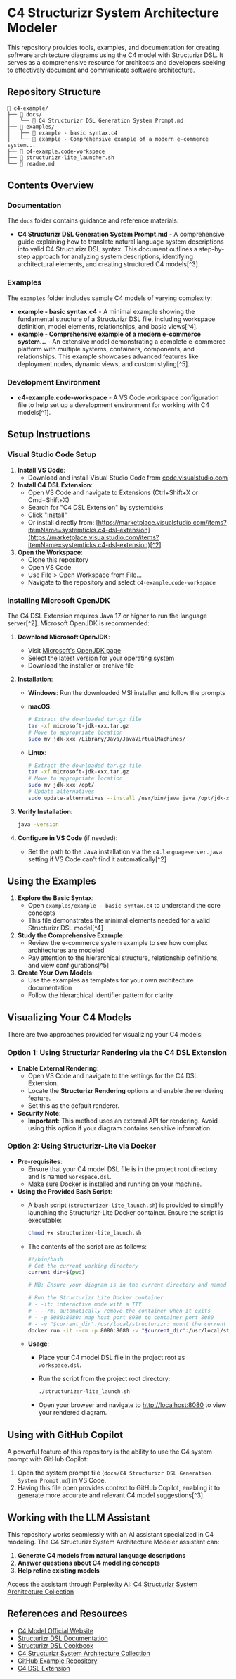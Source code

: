 # C4 Structurizr System Architecture Modeler

This repository provides tools, examples, and documentation for creating software architecture diagrams using the C4 model with Structurizr DSL. It serves as a comprehensive resource for architects and developers seeking to effectively document and communicate software architecture.

## Repository Structure

```
📁 c4-example/
├── 📁 docs/
│   └── 📄 C4 Structurizr DSL Generation System Prompt.md
├── 📁 examples/
│   ├── 📄 example - basic syntax.c4
│   └── 📄 example - Comprehensive example of a modern e-commerce system...
├── 📄 c4-example.code-workspace
├── 📄 structurizr-lite_launcher.sh
└── 📄 readme.md
```

## Contents Overview

### Documentation

The `docs` folder contains guidance and reference materials:

- **C4 Structurizr DSL Generation System Prompt.md** - A comprehensive guide explaining how to translate natural language system descriptions into valid C4 Structurizr DSL syntax. This document outlines a step-by-step approach for analyzing system descriptions, identifying architectural elements, and creating structured C4 models[^3].

### Examples

The `examples` folder includes sample C4 models of varying complexity:

- **example - basic syntax.c4** - A minimal example showing the fundamental structure of a Structurizr DSL file, including workspace definition, model elements, relationships, and basic views[^4].
- **example - Comprehensive example of a modern e-commerce system...** - An extensive model demonstrating a complete e-commerce platform with multiple systems, containers, components, and relationships. This example showcases advanced features like deployment nodes, dynamic views, and custom styling[^5].

### Development Environment

- **c4-example.code-workspace** - A VS Code workspace configuration file to help set up a development environment for working with C4 models[^1].

## Setup Instructions

### Visual Studio Code Setup

1. **Install VS Code**:
    - Download and install Visual Studio Code from [code.visualstudio.com](https://code.visualstudio.com/)
2. **Install C4 DSL Extension**:
    - Open VS Code and navigate to Extensions (Ctrl+Shift+X or Cmd+Shift+X)
    - Search for "C4 DSL Extension" by systemticks
    - Click "Install"
    - Or install directly from: [https://marketplace.visualstudio.com/items?itemName=systemticks.c4-dsl-extension](https://marketplace.visualstudio.com/items?itemName=systemticks.c4-dsl-extension)[^2]
3. **Open the Workspace**:
    - Clone this repository
    - Open VS Code
    - Use File > Open Workspace from File...
    - Navigate to the repository and select `c4-example.code-workspace`

### Installing Microsoft OpenJDK

The C4 DSL Extension requires Java 17 or higher to run the language server[^2]. Microsoft OpenJDK is recommended:

1. **Download Microsoft OpenJDK**:
    - Visit [Microsoft's OpenJDK page](https://www.microsoft.com/openjdk)
    - Select the latest version for your operating system
    - Download the installer or archive file
2. **Installation**:
    - **Windows**: Run the downloaded MSI installer and follow the prompts
    - **macOS**:

      ```bash
      # Extract the downloaded tar.gz file
      tar -xf microsoft-jdk-xxx.tar.gz
      # Move to appropriate location
      sudo mv jdk-xxx /Library/Java/JavaVirtualMachines/
      ```

    - **Linux**:

      ```bash
      # Extract the downloaded tar.gz file
      tar -xf microsoft-jdk-xxx.tar.gz
      # Move to appropriate location
      sudo mv jdk-xxx /opt/
      # Update alternatives
      sudo update-alternatives --install /usr/bin/java java /opt/jdk-xxx/bin/java 1
      ```

3. **Verify Installation**:

    ```bash
    java -version
    ```

4. **Configure in VS Code** (if needed):
    - Set the path to the Java installation via the `c4.languageserver.java` setting if VS Code can't find it automatically[^2]

## Using the Examples

1. **Explore the Basic Syntax**:
    - Open `examples/example - basic syntax.c4` to understand the core concepts
    - This file demonstrates the minimal elements needed for a valid Structurizr DSL model[^4]
2. **Study the Comprehensive Example**:
    - Review the e-commerce system example to see how complex architectures are modeled
    - Pay attention to the hierarchical structure, relationship definitions, and view configurations[^5]
3. **Create Your Own Models**:
    - Use the examples as templates for your own architecture documentation
    - Follow the hierarchical identifier pattern for clarity

## Visualizing Your C4 Models

There are two approaches provided for visualizing your C4 models:

### Option 1: Using Structurizr Rendering via the C4 DSL Extension

- **Enable External Rendering**:
  - Open VS Code and navigate to the settings for the C4 DSL Extension.
  - Locate the **Structurizr Rendering** options and enable the rendering feature.
  - Set this as the default renderer.
- **Security Note**:
  - **Important**: This method uses an external API for rendering. Avoid using this option if your diagram contains sensitive information.

### Option 2: Using Structurizr-Lite via Docker

- **Pre-requisites**:
  - Ensure that your C4 model DSL file is in the project root directory and is named `workspace.dsl`.
  - Make sure Docker is installed and running on your machine.
- **Using the Provided Bash Script**:
  - A bash script (`structurizer-lite_launch.sh`) is provided to simplify launching the Structurizr-Lite Docker container. Ensure the script is executable:
    
    ```bash
    chmod +x structurizer-lite_launch.sh
    ```
    
  - The contents of the script are as follows:
    
    ```bash
    #!/bin/bash
    # Get the current working directory
    current_dir=$(pwd)
    
    # NB: Ensure your diagram is in the current directory and named workspace.dsl
    
    # Run the Structurizr Lite Docker container
    # - -it: interactive mode with a TTY
    # - --rm: automatically remove the container when it exits
    # - -p 8080:8080: map host port 8080 to container port 8080
    # - -v "$current_dir":/usr/local/structurizr: mount the current directory to the container
    docker run -it --rm -p 8080:8080 -v "$current_dir":/usr/local/structurizr structurizr/lite
    ```
    
  - **Usage**:
    - Place your C4 model DSL file in the project root as `workspace.dsl`.
    - Run the script from the project root directory:
      
      ```bash
      ./structurizer-lite_launch.sh
      ```
      
    - Open your browser and navigate to [http://localhost:8080](http://localhost:8080) to view your rendered diagram.

## Using with GitHub Copilot

A powerful feature of this repository is the ability to use the C4 system prompt with GitHub Copilot:

1. Open the system prompt file (`docs/C4 Structurizr DSL Generation System Prompt.md`) in VS Code.
2. Having this file open provides context to GitHub Copilot, enabling it to generate more accurate and relevant C4 model suggestions[^3].

## Working with the LLM Assistant

This repository works seamlessly with an AI assistant specialized in C4 modeling. The C4 Structurizr System Architecture Modeler assistant can:

1. **Generate C4 models from natural language descriptions**
2. **Answer questions about C4 modeling concepts**
3. **Help refine existing models**

Access the assistant through Perplexity AI: [C4 Structurizr System Architecture Collection](https://www.perplexity.ai/collections/c4-structurizr-system-architec-jyMQoWbpQ2mDCufYSV_Lhw)

## References and Resources

- [C4 Model Official Website](https://c4model.com/)
- [Structurizr DSL Documentation](https://docs.structurizr.com/dsl/)
- [Structurizr DSL Cookbook](https://docs.structurizr.com/dsl/cookbook/)
- [C4 Structurizr System Architecture Collection](https://www.perplexity.ai/collections/c4-structurizr-system-architec-jyMQoWbpQ2mDCufYSV_Lhw)
- [GitHub Example Repository](https://github.com/godatadriven/c4-model-example)
- [C4 DSL Extension](https://marketplace.visualstudio.com/items?itemName=systemticks.c4-dsl-extension)